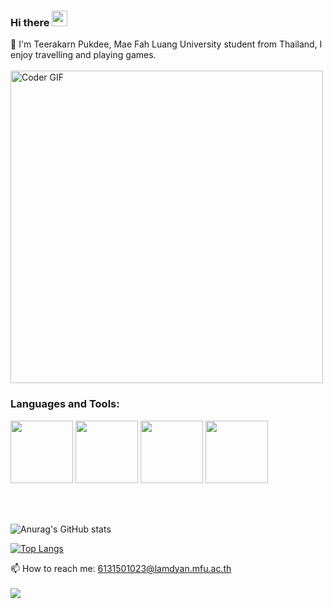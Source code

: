 ### Hi there <img src="https://media.giphy.com/media/hvRJCLFzcasrR4ia7z/giphy.gif" width="25px">
🌱 I'm Teerakarn Pukdee, Mae Fah Luang University student from Thailand, I enjoy travelling and playing games.
<br>
<br>
        <img src="https://media4.giphy.com/media/gVlgj80ZLp9yo/giphy.gif?cid=ecf05e47fu935qowbfv9yh0f0sxqwd3z4cq88afwshc46mh3&rid=giphy.gif&ct=g" alt="Coder GIF" width="500">


 
### Languages and Tools:
<img src="https://media3.giphy.com/media/ln7z2eWriiQAllfVcn/200w.webp" width="100"> <img src="https://media0.giphy.com/media/XAxylRMCdpbEWUAvr8/giphy.gif?cid=ecf05e47kwlc47gc161jfm763omxk2lowz6qs2jojxat865r&rid=giphy.gif&ct=s" width="100"> <img src="https://media1.giphy.com/media/fsEaZldNC8A1PJ3mwp/giphy.gif?cid=ecf05e47jl0ga2ekolmex5j0336wq7oizgdlhowq87wzg1ll&rid=giphy.gif&ct=s" width="100"> <img src="https://media2.giphy.com/media/IdyAQJVN2kVPNUrojM/giphy.gif?cid=ecf05e479yl4c7dbvluezfugoo68xmkz7it4me96pkzlq1f6&rid=giphy.gif&ct=s" width="100">

<br />
<br />

![Anurag's GitHub stats](https://github-readme-stats.vercel.app/api?username=kandyjung&show_icons=true&theme=radical)

[![Top Langs](https://github-readme-stats.vercel.app/api/top-langs/?username=kandyjung&layout=compact)](https://github.com/anuraghazra/github-readme-stats)

📫 How to reach me: 6131501023@lamdyan.mfu.ac.th
<br />
<br />
![](https://visitor-badge.glitch.me/badge?page_id=kandyjung.kandyjung)




